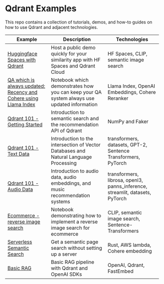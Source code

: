 # Qdrant Examples

This repo contains a collection of tutorials, demos, and how-to guides on how to use Qdrant and adjacent technologies.

| Example                                                                                                                                | Description                                                                                | Technologies                                                                 |
|----------------------------------------------------------------------------------------------------------------------------------------|--------------------------------------------------------------------------------------------|------------------------------------------------------------------------------|
| [Huggingface Spaces with Qdrant](https://github.com/qdrant/examples/tree/master/hf-spaces-with-qdrant)                                 | Host a public demo quickly for your similarity app with HF Spaces and Qdrant Cloud         | HF Spaces, CLIP, semantic image search                                       |
| [QA which is always updated: Recency and Cohere using Llama Index](https://github.com/qdrant/examples/tree/master/llama_index_recency) | Notebook which demonstrates how you can keep your QA system always use updated information | Llama Index, OpenAI Embeddings, Cohere Reranker                              |
| [Qdrant 101 - Getting Started](https://github.com/qdrant/examples/tree/master/qdrant_101_getting_started)                              | Introduction to semantic search and the recommendation API of Qdrant                       | NumPy and Faker                                                              |
| [Qdrant 101 - Text Data](https://github.com/qdrant/examples/tree/master/qdrant_101_text_data)                                          | Introduction to the intersection of Vector Databases and Natural Language Processing       | transformers, datasets, GPT-2, Sentence Transformers, PyTorch                |
| [Qdrant 101 - Audio Data](https://github.com/qdrant/examples/tree/master/qdrant_101_audio_data)                                        | Introduction to audio data, audio embeddings, and music recommendation systems             | transformers, librosa, openl3, panns_inference, streamlit, datasets, PyTorch |
| [Ecommerce - reverse image search](https://github.com/qdrant/examples/tree/master/ecommerce_reverse_image_search)                      | Notebook demonstrating how to implement a reverse image search for ecommerce               | CLIP, semantic image search, Sentence-Transformers                           |
| [Serverless Semantic Search](https://github.com/qdrant/examples/tree/master/lambda-search)                                             | Get a semantic page search without setting up a server                                     | Rust, AWS lambda, Cohere embedding                                           |
| [Basic RAG](https://github.com/qdrant/examples/tree/master/rag-openai-qdrant)                                                          | Basic RAG pipeline with Qdrant and OpenAI SDKs                                             | OpenAI, Qdrant, FastEmbed                                                    |
